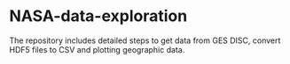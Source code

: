 # NASA-data-exploration
The repository includes detailed steps to get data from GES DISC, convert HDF5 files to CSV and plotting geographic data.
